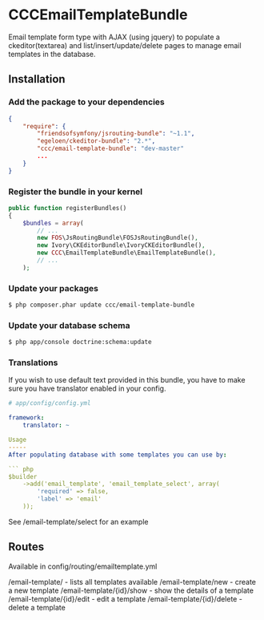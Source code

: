 CCCEmailTemplateBundle
===================

Email template form type with AJAX (using jquery) to populate a ckeditor(textarea) and list/insert/update/delete pages 
to manage email templates in the database.

Installation
------------

### Add the package to your dependencies

``` json
{
    "require": {
        "friendsofsymfony/jsrouting-bundle": "~1.1",
        "egeloen/ckeditor-bundle": "2.*",
        "ccc/email-template-bundle": "dev-master"
        ...
    }
}
```

### Register the bundle in your kernel

``` php
public function registerBundles()
{
    $bundles = array(
        // ...
        new FOS\JsRoutingBundle\FOSJsRoutingBundle(),
        new Ivory\CKEditorBundle\IvoryCKEditorBundle(),
        new CCC\EmailTemplateBundle\EmailTemplateBundle(),
        // ...
    );
```

### Update your packages

``` bash
$ php composer.phar update ccc/email-template-bundle
```

### Update your database schema

``` bash
$ php app/console doctrine:schema:update
```

### Translations

If you wish to use default text provided in this bundle, you have to make
sure you have translator enabled in your config.

``` yaml
# app/config/config.yml

framework:
    translator: ~

Usage
-----
After populating database with some templates you can use by:

``` php
$builder
    ->add('email_template', 'email_template_select', array(
        'required' => false,
        'label' => 'email'
    ));
```
See /email-template/select for an example

Routes
-----
Available in config/routing/emailtemplate.yml

/email-template/ - lists all templates available
/email-template/new - create a new template
/email-template/{id}/show - show the details of a template
/email-template/{id}/edit - edit a template
/email-template/{id}/delete - delete a template
